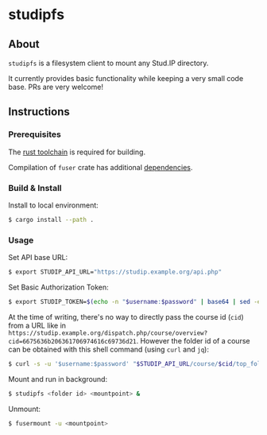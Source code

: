 # studipfs

## About

`studipfs` is a filesystem client to mount any Stud.IP directory.

It currently provides basic functionality while keeping a very small code base. PRs are very welcome!

## Instructions

### Prerequisites

The [rust toolchain](https://www.rust-lang.org/tools/install) is required for building.

Compilation of `fuser` crate has additional [dependencies](https://crates.io/crates/fuser#dependencies).

### Build & Install

Install to local environment:
```sh
$ cargo install --path .
```

### Usage

Set API base URL:
```sh
$ export STUDIP_API_URL="https://studip.example.org/api.php"
```

Set Basic Authorization Token:
```sh
$ export STUDIP_TOKEN=$(echo -n "$username:$password" | base64 | sed -e 's/^/Basic /')
```

At the time of writing, there's no way to directly pass the course id (`cid`) from a URL like in
`https://studip.example.org/dispatch.php/course/overview?cid=6675636b206361706974616c69736d21`.
However the folder id of a course can be obtained with this shell command (using `curl` and `jq`):

```sh
$ curl -s -u '$username:$password' "$STUDIP_API_URL/course/$cid/top_folder" | jq -r '.id'
```

Mount and run in background:
```sh
$ studipfs <folder id> <mountpoint> &
```

Unmount:
```sh
$ fusermount -u <mountpoint>
```
